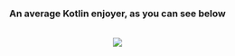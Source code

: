 <div align="center">
  <h3>An average Kotlin enjoyer, as you can see below</h3>
  <br>
  <img src="https://github-readme-stats.vercel.app/api/top-langs/?username=ilyadreamix" />
</div>
